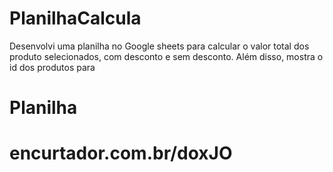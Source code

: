 # PlanilhaCalcula
Desenvolvi uma planilha no Google sheets para calcular o valor total dos produto selecionados, com desconto e sem desconto. Além disso, mostra o id dos produtos para

<H1> Planilha <H1>
 encurtador.com.br/doxJO
